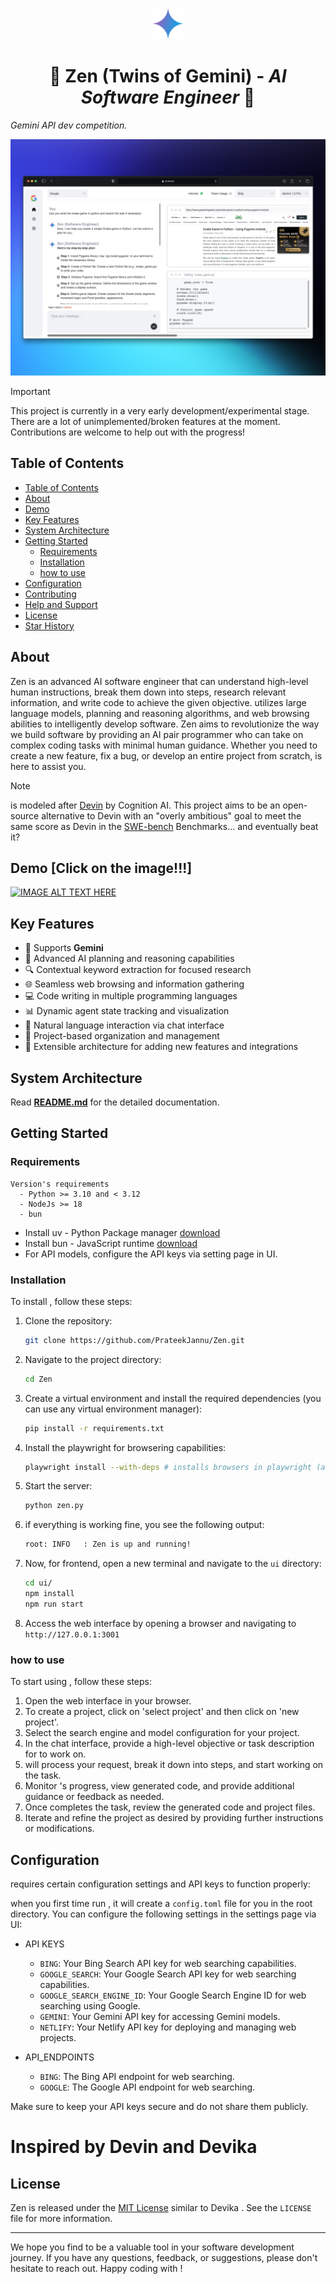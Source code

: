<p align="center">
  <img src=".assets/google-gemini-icon.png" alt="Zen Logo" width="50">
</p>

<h1 align="center"> 🧘 Zen (Twins of Gemini) - <i> AI Software Engineer </i>🦾</h1>

<i> Gemini API dev competition.</i>

![ screenshot](.assets/54_1x_shots_so.png)

> [!IMPORTANT]  
> This project is currently in a very early development/experimental stage. There are a lot of unimplemented/broken features at the moment. Contributions are welcome to help out with the progress!

## Table of Contents

- [Table of Contents](#table-of-contents)
- [About](#about)
- [Demo](#demo)
- [Key Features](#key-features)
- [System Architecture](#system-architecture)
- [Getting Started](#getting-started)
  - [Requirements](#requirements)
  - [Installation](#installation)
  - [how to use](#how-to-use)
- [Configuration](#configuration)
- [Contributing](#contributing)
- [Help and Support](#help-and-support)
- [License](#license)
- [Star History](#star-history)

## About

 Zen is an advanced AI software engineer that can understand high-level human instructions, break them down into steps, research relevant information, and write code to achieve the given objective.  utilizes large language models, planning and reasoning algorithms, and web browsing abilities to intelligently develop software. Zen aims to revolutionize the way we build software by providing an AI pair programmer who can take on complex coding tasks with minimal human guidance. Whether you need to create a new feature, fix a bug, or develop an entire project from scratch,  is here to assist you.

> [!NOTE]
>  is modeled after [Devin](https://www.cognition-labs.com/introducing-devin) by Cognition AI. This project aims to be an open-source alternative to Devin with an "overly ambitious" goal to meet the same score as Devin in the [SWE-bench](https://www.swebench.com/) Benchmarks... and eventually beat it?

## Demo [Click on the image!!!]

[![IMAGE ALT TEXT HERE](https://img.youtube.com/vi/8v9ovFEuXho/0.jpg)](https://www.youtube.com/watch?v=8v9ovFEuXho)


## Key Features

- 🤖 Supports  **Gemini**
- 🧠 Advanced AI planning and reasoning capabilities
- 🔍 Contextual keyword extraction for focused research
- 🌐 Seamless web browsing and information gathering
- 💻 Code writing in multiple programming languages
- 📊 Dynamic agent state tracking and visualization
- 💬 Natural language interaction via chat interface
- 📂 Project-based organization and management
- 🔌 Extensible architecture for adding new features and integrations

## System Architecture

Read [**README.md**](docs/architecture) for the detailed documentation.


## Getting Started

### Requirements
```
Version's requirements
  - Python >= 3.10 and < 3.12
  - NodeJs >= 18
  - bun
```

- Install uv - Python Package manager [download](https://github.com/astral-sh/uv)
- Install bun - JavaScript runtime [download](https://bun.sh/docs/installation)
- For API models, configure the API keys via setting page in UI.


### Installation

To install , follow these steps:

1. Clone the  repository:
   ```bash
   git clone https://github.com/PrateekJannu/Zen.git
   ```
2. Navigate to the project directory:
   ```bash
   cd Zen
   ```
3. Create a virtual environment and install the required dependencies (you can use any virtual environment manager):
   ```bash
   pip install -r requirements.txt
   ```
4. Install the playwright for browsering capabilities:
   ```bash
   playwright install --with-deps # installs browsers in playwright (and their deps) if required
   ```
5. Start the  server:
   ```bash
   python zen.py
   ```
6. if everything is working fine, you see the following output:
   ```bash
   root: INFO   : Zen is up and running!
   ```
7. Now, for frontend, open a new terminal and navigate to the `ui` directory:
   ```bash
   cd ui/
   npm install
   npm run start
   ```
8. Access the  web interface by opening a browser and navigating to `http://127.0.0.1:3001`

### how to use

To start using , follow these steps:

1. Open the  web interface in your browser.
2. To create a project, click on 'select project' and then click on 'new project'.
3. Select the search engine and model configuration for your project.
4. In the chat interface, provide a high-level objective or task description for  to work on.
5.  will process your request, break it down into steps, and start working on the task.
6. Monitor 's progress, view generated code, and provide additional guidance or feedback as needed.
7. Once  completes the task, review the generated code and project files.
8. Iterate and refine the project as desired by providing further instructions or modifications.

## Configuration

 requires certain configuration settings and API keys to function properly:

when you first time run , it will create a `config.toml` file for you in the root directory. You can configure the following settings in the settings page via UI:

- API KEYS
   - `BING`: Your Bing Search API key for web searching capabilities.
   - `GOOGLE_SEARCH`: Your Google Search API key for web searching capabilities.
   - `GOOGLE_SEARCH_ENGINE_ID`: Your Google Search Engine ID for web searching using Google.
   - `GEMINI`: Your Gemini API key for accessing Gemini models.
   - `NETLIFY`: Your Netlify API key for deploying and managing web projects.

- API_ENDPOINTS
   - `BING`: The Bing API endpoint for web searching.
   - `GOOGLE`: The Google API endpoint for web searching.

Make sure to keep your API keys secure and do not share them publicly.

# Inspired by Devin and Devika
## License

Zen is released under the [MIT License](https://opensource.org/licenses/MIT) similar to Devika . See the `LICENSE` file for more information.

---

We hope you find  to be a valuable tool in your software development journey. If you have any questions, feedback, or suggestions, please don't hesitate to reach out. Happy coding with !
